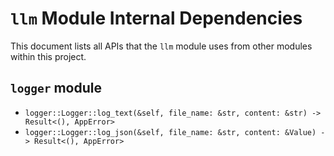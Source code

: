 # `llm` Module Internal Dependencies

This document lists all APIs that the `llm` module uses from other modules within this project.

## `logger` module

- `logger::Logger::log_text(&self, file_name: &str, content: &str) -> Result<(), AppError>`
- `logger::Logger::log_json(&self, file_name: &str, content: &Value) -> Result<(), AppError>`